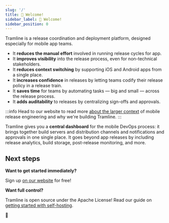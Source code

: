 ```yaml
---
slug: '/'
title: 👋 Welcome!
sidebar_label: 👋 Welcome!
sidebar_position: 0
---
```


Tramline is a release coordination and deployment platform, designed especially for mobile app teams.

- It **reduces the manual effort** involved in running release cycles for app.
- It **improves visibility** into the release process, even for non-technical stakeholders.
- It **reduces context switching** by supporting iOS and Android apps from a single place.
- It **increases confidence** in releases by letting teams codify their release policy in a release train.
- It **saves time** for teams by automating tasks — big and small — across the release process.
- It **adds auditability** to releases by centralizing sign-offs and approvals.

:::info
Head to our website to read more [about the larger context](https://tramline.app/why) of mobile release engineering and why we're building Tramline.
:::

Tramline gives you a **central dashboard** for the mobile DevOps process: it brings together build servers and distribution channels and notifications and approvals in one single place. It goes beyond app releases by including release analytics, build storage, post-release monitoring, and more.

## Next steps

**Want to get started immediately?**

Sign up [on our website](https://tramline.dev/email/sign_up) for free!

**Want full control?**

Tramline is open source under the Apache License! Read our guide on [getting started with self-hosting](https://github.com/tramlinehq/tramline#how-to-self-host-%EF%B8%8F).

🚃
